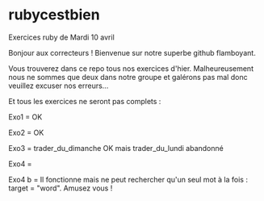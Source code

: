 # rubycestbien

Exercices ruby de Mardi 10 avril


Bonjour aux correcteurs ! Bienvenue sur notre superbe github flamboyant.

Vous trouverez dans ce repo tous nos exercices d'hier. Malheureusement nous ne sommes que deux dans notre groupe et galérons pas mal donc veuillez excuser nos erreurs...

Et tous les exercices ne seront pas complets : 

Exo1 = OK 

Exo2 = OK

Exo3 = trader_du_dimanche OK mais 
		trader_du_lundi abandonné

Exo4 = 

Exo4 b = Il fonctionne mais ne peut rechercher qu'un seul mot à la fois : target = "word". Amusez vous ! 